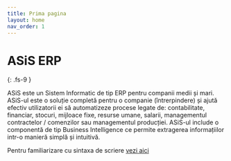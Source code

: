 ```yaml
---
title: Prima pagina
layout: home
nav_order: 1
---
```


# ASiS ERP
{: .fs-9 }

ASiS este un Sistem Informatic de tip ERP pentru companii medii și mari. ASiS-ul este o soluție completă pentru o companie (întrerpindere) și ajută efectiv utilizatorii ei să automatizeze procese legate de: contabilitate, financiar, stocuri, mijloace fixe, resurse umane, salarii, managementul contractelor / comenzilor sau managementul producției. ASiS-ul include o componentă de tip Business Intelligence ce permite extragerea informațiilor intr-o manieră simplă și intuitivă.

Pentru familiarizare cu sintaxa de scriere [vezi aici ](https://just-the-docs.github.io/just-the-docs/)
